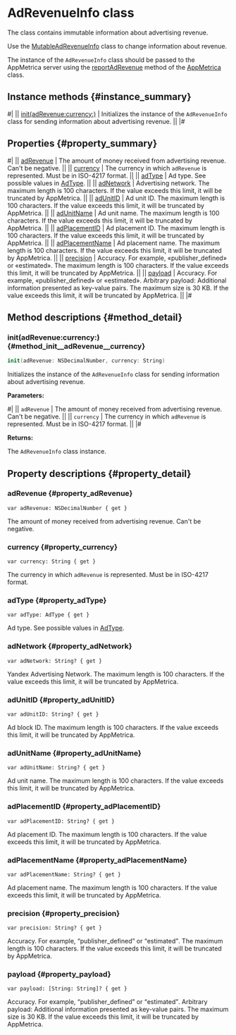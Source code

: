 # AdRevenueInfo class

The class contains immutable information about advertising revenue.

Use the [MutableAdRevenueInfo](MutableAdRevenueInfo.md) class to change information about revenue.

The instance of the `AdRevenueInfo` class should be passed to the AppMetrica server using the [reportAdRevenue](AppMetrica.md#method_reportAdRevenue) method of the [AppMetrica](AppMetrica.md) class.

## Instance methods {#instance_summary}

#|
|| [init(adRevenue:currency:)](#method_init__adRevenue__currency) | Initializes the instance of the `AdRevenueInfo` class for sending information about advertising revenue. ||
|#

## Properties {#property_summary}

#|
|| [adRevenue](#property_adRevenue) | The amount of money received from advertising revenue. Can't be negative. ||
|| [currency](#property_currency) | The currency in which `adRevenue` is represented. Must be in ISO-4217 format. ||
|| [adType](#property_adType) | Ad type. See possible values in [AdType](AdType.md). ||
|| [adNetwork](#property_adNetwork) | Advertising network. The maximum length is 100 characters. If the value exceeds this limit, it will be truncated by AppMetrica. ||
|| [adUnitID](#property_adUnitID) | Ad unit ID. The maximum length is 100 characters. If the value exceeds this limit, it will be truncated by AppMetrica. ||
|| [adUnitName](#property_adUnitName) | Ad unit name. The maximum length is 100 characters. If the value exceeds this limit, it will be truncated by AppMetrica. ||
|| [adPlacementID](#property_adPlacementID) | Ad placement ID. The maximum length is 100 characters. If the value exceeds this limit, it will be truncated by AppMetrica. ||
|| [adPlacementName](#property_adPlacementName) | Ad placement name. The maximum length is 100 characters. If the value exceeds this limit, it will be truncated by AppMetrica. ||
|| [precision](#property_precision) | Accuracy. For example, «publisher_defined» or «estimated». The maximum length is 100 characters. If the value exceeds this limit, it will be truncated by AppMetrica. ||
|| [payload](#property_payload) | Accuracy. For example, «publisher_defined» or «estimated». Arbitrary payload: Additional information presented as key-value pairs. The maximum size is 30 KB. If the value exceeds this limit, it will be truncated by AppMetrica. ||
|#

## Method descriptions {#method_detail}

### init(adRevenue:currency:) {#method_init__adRevenue__currency}

```swift translate=no
init(adRevenue: NSDecimalNumber, currency: String)
```

Initializes the instance of the `AdRevenueInfo` class for sending information about advertising revenue.

**Parameters:**

#|
|| `adRevenue` | The amount of money received from advertising revenue. Can't be negative. ||
|| `currency` | The currency in which `adRevenue` is represented. Must be in ISO-4217 format. ||
|#

**Returns:**

The `AdRevenueInfo` class instance.

## Property descriptions {#property_detail}

### adRevenue {#property_adRevenue}

`var adRevenue: NSDecimalNumber { get }`

The amount of money received from advertising revenue. Can't be negative.

### currency {#property_currency}

`var currency: String { get }`

The currency in which `adRevenue` is represented. Must be in ISO-4217 format.

### adType {#property_adType}

`var adType: AdType { get }`

Ad type. See possible values in [AdType](AdType.md).

### adNetwork {#property_adNetwork}

`var adNetwork: String? { get }`

Yandex Advertising Network. The maximum length is 100 characters. If the value exceeds this limit, it will be truncated by AppMetrica.

### adUnitID {#property_adUnitID}

`var adUnitID: String? { get }`

Ad block ID. The maximum length is 100 characters. If the value exceeds this limit, it will be truncated by AppMetrica.

### adUnitName {#property_adUnitName}

`var adUnitName: String? { get }`

Ad unit name. The maximum length is 100 characters. If the value exceeds this limit, it will be truncated by AppMetrica.

### adPlacementID {#property_adPlacementID}

`var adPlacementID: String? { get }`

Ad placement ID. The maximum length is 100 characters. If the value exceeds this limit, it will be truncated by AppMetrica.

### adPlacementName {#property_adPlacementName}

`var adPlacementName: String? { get }`

Ad placement name. The maximum length is 100 characters. If the value exceeds this limit, it will be truncated by AppMetrica.

### precision {#property_precision}

`var precision: String? { get }`

Accuracy. For example, <q>publisher_defined</q> or <q>estimated</q>. The maximum length is 100 characters. If the value exceeds this limit, it will be truncated by AppMetrica.

### payload {#property_payload}

`var payload: [String: String]? { get }`

Accuracy. For example, <q>publisher_defined</q> or <q>estimated</q>. Arbitrary payload: Additional information presented as key-value pairs. The maximum size is 30 KB. If the value exceeds this limit, it will be truncated by AppMetrica.
